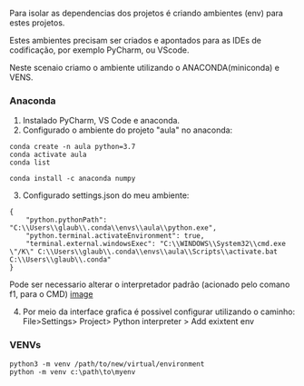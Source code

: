 Para isolar as dependencias dos projetos é criando ambientes (env) para estes projetos.

Estes ambientes precisam ser criados e apontados para as IDEs de codificação, por exemplo PyCharm, ou VScode.

Neste scenaio criamo o ambiente utilizando o ANACONDA(miniconda) e VENS.

### Anaconda

1. Instalado PyCharm, VS Code e anaconda.
2. Configurado o ambiente do projeto "aula" no anaconda:
````
conda create -n aula python=3.7
conda activate aula
conda list

conda install -c anaconda numpy
````

3. Configurado settings.json do meu ambiente:
````
{
    "python.pythonPath": "C:\\Users\\glaub\\.conda\\envs\\aula\\python.exe",
    "python.terminal.activateEnvironment": true,
    "terminal.external.windowsExec": "C:\\WINDOWS\\System32\\cmd.exe \"/K\" C:\\Users\\glaub\\.conda\\envs\\aula\\Scripts\\activate.bat C:\\Users\\glaub\\.conda"
}
````

Pode ser necessario alterar o interpretador padrão (acionado pelo comano f1, para o CMD)
[image](https://user-images.githubusercontent.com/22028539/131329823-5458e0c1-f4b2-4548-b715-3ff1fa1acbcc.png)


4. Por meio da interface grafica é possivel configurar utilizando o caminho: File>Settings> Project> Python interpreter > Add exixtent env

### VENVs

````
python3 -m venv /path/to/new/virtual/environment
python -m venv c:\path\to\myenv
````
